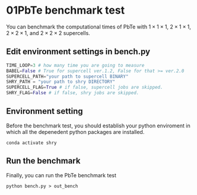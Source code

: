# 01PbTe benchmark test
You can benchmark the computational times of PbTe with $1\times1\times1$, $2\times1\times1$, $2\times2\times1$, and $2\times2\times2$ supercells.


## Edit environment settings in bench.py

```pyhthon:bench.py
TIME_LOOP=3 # how many time you are going to measure
BABEL=False # True for supercell ver.1.2, False for that >= ver.2.0
SUPERCELL_PATH="your path to supercell BINARY"
SHRY_PATH = "your path to shry DIRECTORY"
SUPERCELL_FLAG=True # if false, supercell jobs are skipped.
SHRY_FLAG=False # if false, shry jobs are skipped.
```

## Environment setting
Before the benchmark test, you should establish your python enviroment in which all the depenedent python packages are installed.

```bash:
conda activate shry
```

## Run the benchmark
Finally, you can run the PbTe benchmark test

```bash:
python bench.py > out_bench
```
